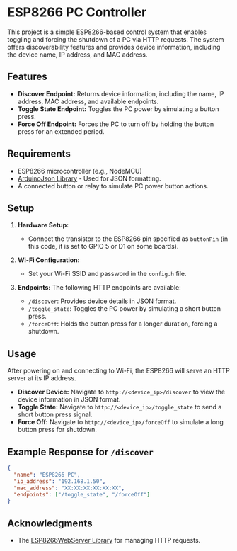 
# ESP8266 PC Controller

This project is a simple ESP8266-based control system that enables toggling and forcing the shutdown of a PC via HTTP requests. The system offers discoverability features and provides device information, including the device name, IP address, and MAC address.

## Features
- **Discover Endpoint:** Returns device information, including the name, IP address, MAC address, and available endpoints.
- **Toggle State Endpoint:** Toggles the PC power by simulating a button press.
- **Force Off Endpoint:** Forces the PC to turn off by holding the button press for an extended period.

## Requirements
- ESP8266 microcontroller (e.g., NodeMCU)
- [ArduinoJson Library](https://github.com/bblanchon/ArduinoJson) - Used for JSON formatting.
- A connected button or relay to simulate PC power button actions.

## Setup

1. **Hardware Setup:**
   - Connect the transistor to the ESP8266 pin specified as `buttonPin` (in this code, it is set to GPIO 5 or D1 on some boards).

2. **Wi-Fi Configuration:**
   - Set your Wi-Fi SSID and password in the `config.h` file.

3. **Endpoints:** The following HTTP endpoints are available:
   - `/discover`: Provides device details in JSON format.
   - `/toggle_state`: Toggles the PC power by simulating a short button press.
   - `/forceOff`: Holds the button press for a longer duration, forcing a shutdown.

## Usage
After powering on and connecting to Wi-Fi, the ESP8266 will serve an HTTP server at its IP address.

- **Discover Device:** Navigate to `http://<device_ip>/discover` to view the device information in JSON format.
- **Toggle State:** Navigate to `http://<device_ip>/toggle_state` to send a short button press signal.
- **Force Off:** Navigate to `http://<device_ip>/forceOff` to simulate a long button press for shutdown.

## Example Response for `/discover`
```json
{
  "name": "ESP8266 PC",
  "ip_address": "192.168.1.50",
  "mac_address": "XX:XX:XX:XX:XX:XX",
  "endpoints": ["/toggle_state", "/forceOff"]
}
```


## Acknowledgments
- The [ESP8266WebServer Library](https://github.com/esp8266/Arduino) for managing HTTP requests.
